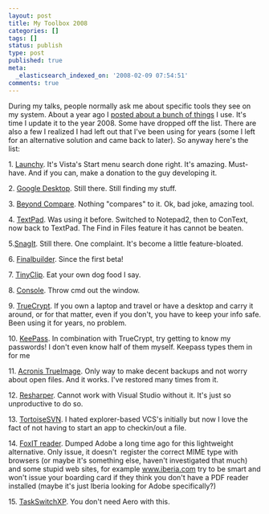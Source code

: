 ```yaml
---
layout: post
title: My Toolbox 2008
categories: []
tags: []
status: publish
type: post
published: true
meta:
  _elasticsearch_indexed_on: '2008-02-09 07:54:51'
comments: true
---
```

<p>During my talks, people normally ask me about specific tools they see on my system. About a year ago I <a href="http://#">posted about a bunch of things</a> I use. It's time I update it to the year 2008. Some have dropped off the list. There are also a few I realized I had left out that I've been using for years (some I left for an alternative solution and came back to later). So anyway here's the list:</p>  <p>1. <a href="http://#">Launchy</a>. It's Vista's Start menu search done right. It's amazing. Must-have. And if you can, make a donation to the guy developing it.</p>  <p>2. <a href="http://desktop.google.com">Google Desktop</a>. Still there. Still finding my stuff.</p>  <p>3. <a href="http://www.scootersoftware.com">Beyond Compare</a>. Nothing &quot;compares&quot; to it. Ok, bad joke, amazing tool. </p>  <p>4. <a href="http://www.textpad.com">TextPad</a>. Was using it before. Switched to Notepad2, then to ConText, now back to TextPad. The Find in Files feature it has cannot be beaten.</p>  <p>5.<a href="http://www.techsmith.com">SnagIt</a>. Still there. One complaint. It's become a little feature-bloated.</p>  <p>6. <a href="http://www.finalbuilder.com">Finalbuilder</a>. Since the first beta!</p>  <p>7. <a href="http://#">TinyClip</a>. Eat your own dog food I say.</p>  <p>8. <a href="http://#">Console</a>. Throw cmd out the window.</p>  <p>9. <a href="http://www.truecrypt.org">TrueCrypt</a>. If you own a laptop and travel or have a desktop and carry it around, or for that matter, even if you don't, you have to keep your info safe. Been using it for years, no problem.</p>  <p>10. <a href="http://keepass.com/">KeePass</a>. In combination with TrueCrypt, try getting to know my passwords! I don't even know half of them myself. Keepass types them in for me</p>  <p>11. <a href="http://www.acronis.com/">Acronis TrueImage</a>. Only way to make decent backups and not worry about open files. And it works. I've restored many times from it.</p>  <p>12. <a href="http://www.jetbrains.com">Resharper</a>. Cannot work with Visual Studio without it. It's just so unproductive to do so. </p>  <p>13. <a href="http://tinyurl.com/2x3w6w">TortoiseSVN</a>. I hated explorer-based VCS's initially but now I love the fact of not having to start an app to checkin/out a file.</p>  <p>14. <a href="http://www.foxitsoftware.com/pdf/rd_intro.php">FoxIT reader</a>. Dumped Adobe a long time ago for this lightweight alternative. Only issue, it doesn't&#160; register the correct MIME type with browsers (or maybe it's something else, haven't investigated that much) and some stupid web sites, for example <a href="http://www.iberia.com">www.iberia.com</a> try to be smart and won't issue your boarding card if they think you don't have a PDF reader installed (maybe it's just Iberia looking for Adobe specifically?)</p>  <p>15. <a href="http://#">TaskSwitchXP</a>. You don't need Aero with this.</p>
